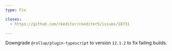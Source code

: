 ```yaml
---
type: Fix

closes:
  - https://github.com/ckeditor/ckeditor5/issues/18731

---
```


Downgrade `@rollup/plugin-typescript` to version `12.1.2` to fix failing builds.
